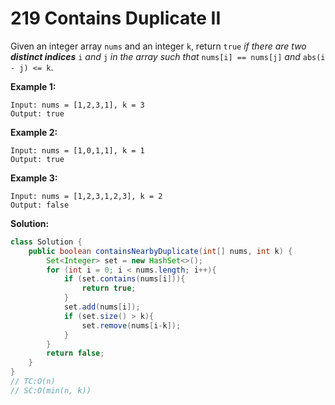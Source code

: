# 219 Contains Duplicate II

Given an integer array `nums` and an integer `k`, return `true` *if there are two **distinct indices*** `i` *and* `j` *in the array such that* `nums[i] == nums[j]` *and* `abs(i - j) <= k`. 

**Example 1:**

```
Input: nums = [1,2,3,1], k = 3
Output: true
```

**Example 2:**

```
Input: nums = [1,0,1,1], k = 1
Output: true
```

**Example 3:**

```
Input: nums = [1,2,3,1,2,3], k = 2
Output: false
```



**Solution:**

```java
class Solution {
    public boolean containsNearbyDuplicate(int[] nums, int k) {
        Set<Integer> set = new HashSet<>();
        for (int i = 0; i < nums.length; i++){
            if (set.contains(nums[i])){
                return true;
            }
            set.add(nums[i]);
            if (set.size() > k){
                set.remove(nums[i-k]);
            }
        }
        return false;
    }
}
// TC:O(n)
// SC:O(min(n, k))
```

